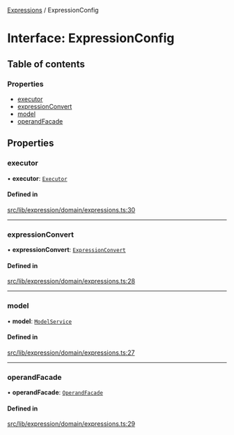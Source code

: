 [Expressions](../README.md) / ExpressionConfig

# Interface: ExpressionConfig

## Table of contents

### Properties

- [executor](ExpressionConfig.md#executor)
- [expressionConvert](ExpressionConfig.md#expressionconvert)
- [model](ExpressionConfig.md#model)
- [operandFacade](ExpressionConfig.md#operandfacade)

## Properties

### executor

• **executor**: [`Executor`](Executor.md)

#### Defined in

[src/lib/expression/domain/expressions.ts:30](https://github.com/data7expressions/3xpr/blob/2c0e61c034cb60bff8ac419f4ab59027dc3bdc28/src/lib/expression/domain/expressions.ts#L30)

___

### expressionConvert

• **expressionConvert**: [`ExpressionConvert`](ExpressionConvert.md)

#### Defined in

[src/lib/expression/domain/expressions.ts:28](https://github.com/data7expressions/3xpr/blob/2c0e61c034cb60bff8ac419f4ab59027dc3bdc28/src/lib/expression/domain/expressions.ts#L28)

___

### model

• **model**: [`ModelService`](ModelService.md)

#### Defined in

[src/lib/expression/domain/expressions.ts:27](https://github.com/data7expressions/3xpr/blob/2c0e61c034cb60bff8ac419f4ab59027dc3bdc28/src/lib/expression/domain/expressions.ts#L27)

___

### operandFacade

• **operandFacade**: [`OperandFacade`](OperandFacade.md)

#### Defined in

[src/lib/expression/domain/expressions.ts:29](https://github.com/data7expressions/3xpr/blob/2c0e61c034cb60bff8ac419f4ab59027dc3bdc28/src/lib/expression/domain/expressions.ts#L29)
